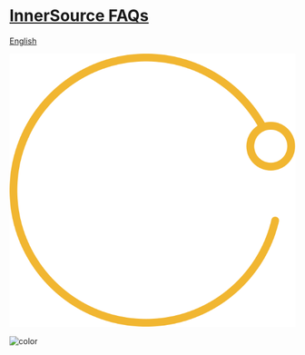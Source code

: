 <!-- _coverpage.md -->

# [InnerSource FAQs](./README.md)

[English](./EDITME/01_Establishing_OSPO.md)

![](./img/Github-Satellite-Icon.svg ':size=150%')

![color](#f6f8fa)
